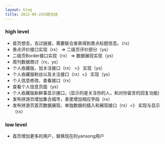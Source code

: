 ```yaml
---
layout: blog
title: 2012-09-23问题总结
---
```

### high level
* 首页想去，去过链接，需要联合查表得到景点标题信息。（rx）
* 景点评价接口实现（rx） => 二级页评价部分（ys）
* 二级页Border接口实现（rx） => 数据展现实现（ys）
* 周刊数据商讨（rx，ys）
* 个人收藏版，加关注接口（rx） =》 实现（ys）
* 个人收藏版粉丝以及关注接口（rx）=》 实现（ys）
* 个人信息修改、查看接口（rx）
* 查看个人信息页面（ys）
* 个人收藏版新鲜事显示接口，(显示的是关注你的人，和对你留言的回复功能)
* 发布拼游页增加集合城市，表里增加相应字段（rx）
* 发布拼游页首页数据展现、单独数据的插入和展现接口（rx）=》 实现与显示（rx）

### low level
* 首页增加更多的用户，替换现在的yansong用户
